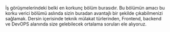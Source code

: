 İş görüşmelerindeki belki en korkunç bölüm burasıdır. Bu bölümün amacı bu korku verici bölümü aslında sizin buradan avantajlı bir şekilde çıkabilmenizi sağlamak. Dersin içerisinde teknik mülakat türlerinden, Frontend, backend ve DevOPS alanında size gelebilecek ortalama soruları ele alıyoruz.

